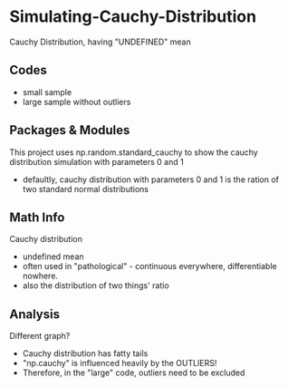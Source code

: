 # Simulating-Cauchy-Distribution
Cauchy Distribution, having "UNDEFINED" mean

## Codes
- small sample
- large sample without outliers

## Packages & Modules
This project uses np.random.standard_cauchy to show the cauchy distribution simulation with parameters 0 and 1
- defaultly, cauchy distribution with parameters 0 and 1 is the ration of two standard normal distributions

## Math Info
Cauchy distribution
- undefined mean
- often used in "pathological" - continuous everywhere, differentiable nowhere.
- also the distribution of two things' ratio

## Analysis
Different graph?
- Cauchy distribution has fatty tails
- "np.cauchy" is influenced heavily by the OUTLIERS!
- Therefore, in the "large" code, outliers need to be excluded
